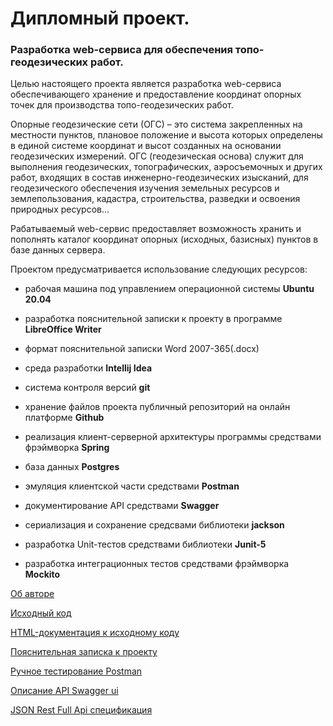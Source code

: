 # Дипломный проект.
### Разработка web-сервиса для обеспечения топо-геодезических работ.

Целью настоящего проекта является разработка web-сервиса обеспечивающего хранение и предоставление координат опорных точек для производства топо-геодезических работ.

Опорные геодезические сети (ОГС) – это система закрепленных на местности пунктов, плановое положение и высота которых определены в единой системе координат и высот созданных на основании геодезических измерений. ОГС (геодезическая основа) служит для выполнения геодезических, топографических, аэросъемочных и других работ, входящих в состав инженерно-геодезических изысканий, для геодезического обеспечения изучения земельных ресурсов и землепользования, кадастра, строительства, разведки и освоения природных ресурсов…


Рабатываемый web-сервис предоставляет возможность хранить и пополнять каталог координат опорных (исходных, базисных) пунктов в базе данных сервера.

Проектом предусматривается использование следующих ресурсов:

- рабочая машина под управлением операционной системы **Ubuntu 20.04**

- разработка пояснительной записки к проекту в программе **LibreOffice Writer** 

- формат пояснительной записки Word 2007-365(.docx)

- среда разработки **Intellij Idea**

- система контроля версий **git**

- хранение файлов проекта публичный репозиторий на онлайн платформе **Github**

- реализация клиент-серверной архитектуры программы средствами фрэймворка **Spring**

- база данных **Postgres**

- эмуляция клиентской части средствами **Postman**

- документирование API средствами **Swagger** 

 - сериализация и сохранение средсвами библиотеки **jackson**

 - разработка Unit-тестов средствами библиотеки **Junit-5**

 - разработка интеграционных тестов средствами фрэймворка **Mockito**



[Об авторе](https://github.com/AndrewNizovkin/job/blob/master/resume.md)

[Исходный код](https://github.com/AndrewNizovkin/diploma/tree/main/geocatalog)

[HTML-документация к исходному коду](https://github.com/AndrewNizovkin/diploma/tree/main/geocatalog/target/site/apidocs)

[Пояснительная записка к проекту](https://github.com/AndrewNizovkin/diploma/blob/main/%D0%9F%D0%BE%D1%8F%D1%81%D0%BD%D0%B8%D1%82%D0%B5%D0%BB%D1%8C%D0%BD%D0%B0%D1%8F%20%D0%B7%D0%B0%D0%BF%D0%B8%D1%81%D0%BA%D0%B0.docx)


[Ручное тестирование Postman](https://github.com/AndrewNizovkin/diploma/blob/main/postman_demo.md)

[Описание API Swagger ui](https://github.com/AndrewNizovkin/diploma/blob/main/swagger_demo.md)

[JSON Rest Full Api спецификация](https://github.com/AndrewNizovkin/diploma/blob/main/open_api.md)